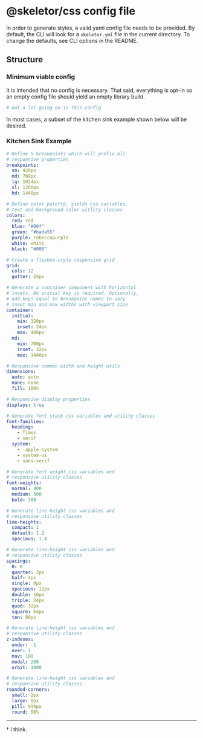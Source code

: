 # @skeletor/css config file

In order to generate styles, a valid yaml config file needs to be provided. By default, the CLI will look for a `skeletor.yml` file in the current directory. To change the defaults, see CLI options in the README.

## Structure

### Minimum viable config

It is intended that no config is necessary. That said, everything is opt-in so an empty config file should yield an empty library build.

```yml
# not a lot going on in this config
```

In most cases, a subset of the kitchen sink example shown below will be desired.

### Kitchen Sink Example

```yml
# Define 5 breakpoints which will prefix all
# responsive properties
breakpoints:
  sm: 420px
  md: 768px
  lg: 1024px
  xl: 1280px
  hd: 1440px

# Define color palette, yields css variables,
# text and background color uitlity classes
colors:
  red: red
  blue: "#00f"
  green: "#bada55"
  purple: rebeccapurple
  white: white
  black: "#000"

# Create a flexbox-style responsive grid
grid:
  cols: 12
  gutter: 24px

# Generate a container component with horizontal
# insets. An initial key is required. Optionally,
# add keys equal to breakpoint names to vary
# inset min and max widths with viewport size
container:
  initial:
    min: 320px
    inset: 24px
    max: 480px
  md:
    min: 700px
    inset: 32px
    max: 1440px

# Responsive common width and height utils
dimensions:
  auto: auto
  none: none
  fill: 100%

# Responsive display properties
displays: true

# Generate font stack css variables and utility classes
font-families:
  heading:
    - Times
    - serif
  system:
    - -apple-system
    - system-ui
    - sans-serif

# Generate font weight css variables and
# responsive utility classes
font-weights:
  normal: 400
  medium: 500
  bold: 700

# Generate line-height css variables and
# responsive utility classes
line-heights:
  compact: 1
  default: 1.2
  spacious: 1.4

# Generate line-height css variables and
# responsive utility classes
spacings:
  0: 0
  quarter: 2px
  half: 4px
  single: 8px
  spacious: 12px
  double: 16px
  triple: 24px
  quad: 32px
  square: 64px
  ten: 80px

# Generate line-height css variables and
# responsive utility classes
z-indexes:
  under: -1
  over: 1
  nav: 100
  modal: 200
  orbit: 1000

# Generate line-height css variables and
# responsive utility classes
rounded-corners:
  small: 2px
  large: 8px
  pill: 999px
  round: 50%
```

---

† I think.
